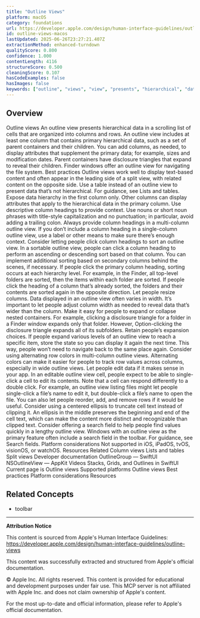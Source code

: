 ```yaml
---
title: "Outline Views"
platform: macOS
category: foundations
url: https://developer.apple.com/design/human-interface-guidelines/outline-views
id: outline-views-macos
lastUpdated: 2025-06-26T23:27:21.407Z
extractionMethod: enhanced-turndown
qualityScore: 0.800
confidence: 1.000
contentLength: 4116
structureScore: 0.500
cleaningScore: 0.107
hasCodeExamples: false
hasImages: false
keywords: ["outline", "views", "view", "presents", "hierarchical", "data", "scrolling", "list", "cells", "that"]
---
```

## Overview

Outline views An outline view presents hierarchical data in a scrolling list of cells that are organized into columns and rows. An outline view includes at least one column that contains primary hierarchical data, such as a set of parent containers and their children. You can add columns, as needed, to display attributes that supplement the primary data; for example, sizes and modification dates. Parent containers have disclosure triangles that expand to reveal their children. Finder windows offer an outline view for navigating the file system. Best practices Outline views work well to display text-based content and often appear in the leading side of a split view, with related content on the opposite side. Use a table instead of an outline view to present data that’s not hierarchical. For guidance, see Lists and tables. Expose data hierarchy in the first column only. Other columns can display attributes that apply to the hierarchical data in the primary column. Use descriptive column headings to provide context. Use nouns or short noun phrases with title-style capitalization and no punctuation; in particular, avoid adding a trailing colon. Always provide column headings in a multi-column outline view. If you don’t include a column heading in a single-column outline view, use a label or other means to make sure there’s enough context. Consider letting people click column headings to sort an outline view. In a sortable outline view, people can click a column heading to perform an ascending or descending sort based on that column. You can implement additional sorting based on secondary columns behind the scenes, if necessary. If people click the primary column heading, sorting occurs at each hierarchy level. For example, in the Finder, all top-level folders are sorted, then the items within each folder are sorted. If people click the heading of a column that’s already sorted, the folders and their contents are sorted again in the opposite direction. Let people resize columns. Data displayed in an outline view often varies in width. It’s important to let people adjust column width as needed to reveal data that’s wider than the column. Make it easy for people to expand or collapse nested containers. For example, clicking a disclosure triangle for a folder in a Finder window expands only that folder. However, Option-clicking the disclosure triangle expands all of its subfolders. Retain people’s expansion choices. If people expand various levels of an outline view to reach a specific item, store the state so you can display it again the next time. This way, people won’t need to navigate back to the same place again. Consider using alternating row colors in multi-column outline views. Alternating colors can make it easier for people to track row values across columns, especially in wide outline views. Let people edit data if it makes sense in your app. In an editable outline view cell, people expect to be able to single-click a cell to edit its contents. Note that a cell can respond differently to a double click. For example, an outline view listing files might let people single-click a file’s name to edit it, but double-click a file’s name to open the file. You can also let people reorder, add, and remove rows if it would be useful. Consider using a centered ellipsis to truncate cell text instead of clipping it. An ellipsis in the middle preserves the beginning and end of the cell text, which can make the content more distinct and recognizable than clipped text. Consider offering a search field to help people find values quickly in a lengthy outline view. Windows with an outline view as the primary feature often include a search field in the toolbar. For guidance, see Search fields. Platform considerations Not supported in iOS, iPadOS, tvOS, visionOS, or watchOS. Resources Related Column views Lists and tables Split views Developer documentation OutlineGroup — SwiftUI NSOutlineView — AppKit Videos Stacks, Grids, and Outlines in SwiftUI Current page is Outline views Supported platforms Outline views Best practices Platform considerations Resources

## Related Concepts

- toolbar

---

**Attribution Notice**

This content is sourced from Apple's Human Interface Guidelines: https://developer.apple.com/design/human-interface-guidelines/outline-views

This content was successfully extracted and structured from Apple's official documentation.

© Apple Inc. All rights reserved. This content is provided for educational and development purposes under fair use. This MCP server is not affiliated with Apple Inc. and does not claim ownership of Apple's content.

For the most up-to-date and official information, please refer to Apple's official documentation.
